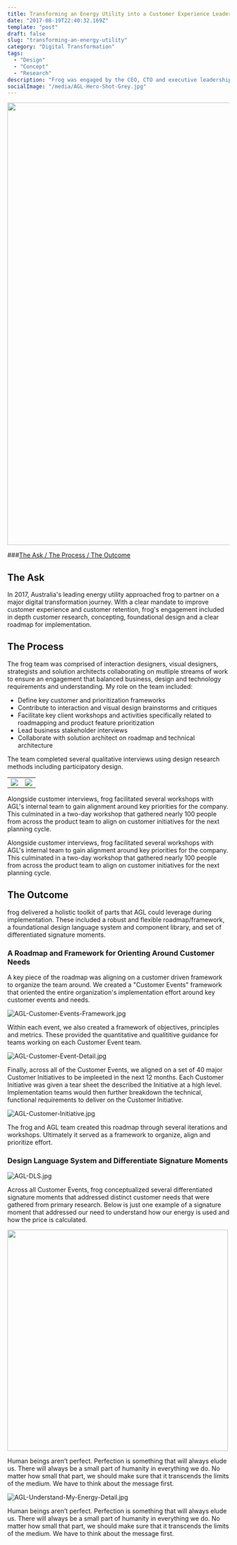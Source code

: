 ```yaml
---
title: Transforming an Energy Utility into a Customer Experience Leader
date: "2017-08-19T22:40:32.169Z"
template: "post"
draft: false
slug: "transforming-an-energy-utility"
category: "Digital Transformation"
tags:
  - "Design"
  - "Concept"
  - "Research"
description: "Frog was engaged by the CEO, CTO and executive leadership team of Australia’s largest utility to conceptualize, design and roadmap the future of their digital products and overall end to end customer experience."
socialImage: "/media/AGL-Hero-Shot-Grey.jpg"
---
```

<img src="/media/AGL-Hero-Shot-Grey.jpg" width="1000" />

###[The Ask / ](#the-ask) [The Process / ](#the-process) [The Outcome](#the-outcome)

## The Ask

In 2017, Australia's leading energy utility approached frog to partner on a major digital transformation journey. With a clear mandate to improve customer experience and customer retention, frog's engagement included in depth customer research, concepting, foundational design and a clear roadmap for implementation.

## The Process

The frog team was comprised of interaction designers, visual designers, strategists and solution architects collaborating on mutliple streams of work to ensure an engagement that balanced business, design and technology requirements and understanding. My role on the team included:

- Define key customer and prioritization frameworks
- Contribute to interaction and visual design brainstorms and critiques
- Facilitate key client workshops and activities specifically related to roadmapping and product feature prioritization
- Lead business stakeholder interviews
- Collaborate with solution architect on roadmap and technical architecture

The team completed several qualitative interviews using design research methods including participatory design.

<table><tr><td><img src="/media/AGL-Brainstorming-Session.jpg"></td><td><img src="/media/AGL-Workshop-Team.jpg"></td></tr></table>

Alongside customer interviews, frog facilitated several workshops with AGL's internal team to gain alignment around key priorities for the company. This culminated in a two-day workshop that gathered nearly 100 people from across the product team to align on customer initiatives for the next planning cycle.

Alongside customer interviews, frog facilitated several workshops with AGL's internal team to gain alignment around key priorities for the company. This culminated in a two-day workshop that gathered nearly 100 people from across the product team to align on customer initiatives for the next planning cycle.

## The Outcome

frog delivered a holistic toolkit of parts that AGL could leverage during implementation. These included a robust and flexible roadmap/framework, a foundational design language system and component library, and set of differentiated signature moments. 

### A Roadmap and Framework for Orienting Around Customer Needs

A key piece of the roadmap was aligning on a customer driven framework to organize the team around. We created a "Customer Events" framework that oriented the entire organization's implementation effort around key customer events and needs.

![AGL-Customer-Events-Framework.jpg](/media/AGL-Customer-Events-Framework.jpg)

Within each event, we also created a framework of objectives, principles and metrics. These provided the quantitative and qualititive guidance for teams working on each Customer Event team. 

![AGL-Customer-Event-Detail.jpg](/media/AGL-Customer-Event-Detail.jpg)

Finally, across all of the Customer Events, we aligned on a set of 40 major Customer Initiatives to be impleeted in the next 12 months. Each Customer Initiative was given a tear sheet the described the Initiative at a high level. Implementation teams would then further breakdown the technical, functional requirements to deliver on the Customer Initiative.

![AGL-Customer-Initiative.jpg](/media/AGL-Customer-Initiative.jpg)

The frog and AGL team created this roadmap through several iterations and workshops. Ultimately it served as a framework to organize, align and prioritize effort. 

### Design Language System and Differentiate Signature Moments

![AGL-DLS.jpg](/media/AGL-DLS.jpg)

Across all Customer Events, frog conceptualized several differentiated signature moments that addressed distinct customer needs that were gathered from primary research. Below is just one example of a signature moment that addressed our need to understand how our energy is used and how the price is calculated.

<img src="/media/AGL-Understand-My-Energy.jpg" width="500" />


Human beings aren’t perfect. Perfection is something that will always elude us. There will always be a small part of humanity in everything we do. No matter how small that part, we should make sure that it transcends the limits of the medium. We have to think about the message first. 

![AGL-Understand-My-Energy-Detail.jpg](/media/AGL-Understand-My-Energy-Detail.jpg)

Human beings aren’t perfect. Perfection is something that will always elude us. There will always be a small part of humanity in everything we do. No matter how small that part, we should make sure that it transcends the limits of the medium. We have to think about the message first. 

